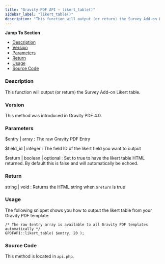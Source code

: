 ```yaml
---
title: "Gravity PDF API – likert_table()"
sidebar_label: "likert_table()"
description: "This function will output (or return) the Survey Add-on Likert table."
---
```


**Jump To Section**

* [Description](#description)
* [Version](#version)
* [Parameters](#parameters)
* [Return](#return)
* [Usage](#usage)
* [Source Code](#source-code)

### Description

This function will output (or return) the Survey Add-on Likert table.

### Version

This method was introduced in Gravity PDF 4.0.

### Parameters

$entry | array
:    The raw Gravity PDF Entry

$field_id | integer
:    The field ID of the likert field you want to output

$return | boolean | optional
:    Set to true to have the likert table HTML returned. By default this is false and will automatically be echoed.

### Return

string | void
:    Returns the HTML string when `$return` is true

### Usage

The following snippet shows you how to output the likert table from your Gravity PDF template:

```
/* The raw $entry array is available to all Gravity PDF templates automatically */
GPDFAPI::likert_table( $entry, 20 );
```

### Source Code

This method is located in `api.php`.